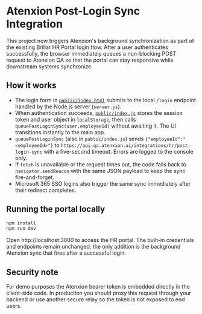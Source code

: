 # Atenxion Post-Login Sync Integration

This project now triggers Atenxion's background synchronization as part of the existing Brillar HR Portal login flow. After a user authenticates successfully, the browser immediately queues a non-blocking POST request to Atenxion QA so that the portal can stay responsive while downstream systems synchronize.

## How it works

- The login form in [`public/index.html`](public/index.html) submits to the local `/login` endpoint handled by the Node.js server (`server.js`).
- When authentication succeeds, [`public/index.js`](public/index.js) stores the session token and user object in `localStorage`, then calls `queuePostLoginSync(user.employeeId)` without awaiting it. The UI transitions instantly to the main app.
- `queuePostLoginSync` (also in `public/index.js`) sends `{"employeeId":"<employeeId>"}` to `https://api-qa.atenxion.ai/integrations/hr/post-login-sync` with a five-second timeout. Errors are logged to the console only.
- If `fetch` is unavailable or the request times out, the code falls back to `navigator.sendBeacon` with the same JSON payload to keep the sync fire-and-forget.
- Microsoft 365 SSO logins also trigger the same sync immediately after their redirect completes.

## Running the portal locally

```bash
npm install
npm run dev
```

Open http://localhost:3000 to access the HR portal. The built-in credentials and endpoints remain unchanged; the only addition is the background Atenxion sync that fires after a successful login.

## Security note

For demo purposes the Atenxion bearer token is embedded directly in the client-side code. In production you should proxy this request through your backend or use another secure relay so the token is not exposed to end users.
